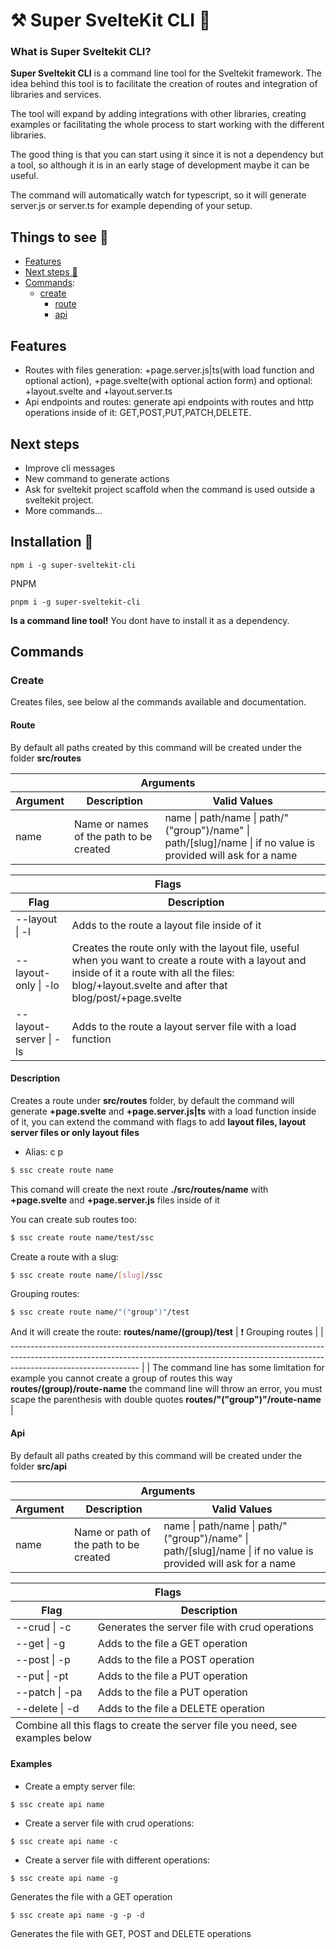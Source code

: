 # ⚒️ Super SvelteKit CLI 🧰

### What is Super Sveltekit CLI?

**Super Sveltekit CLI** is a command line tool for the Sveltekit framework. The idea behind this tool is to facilitate the creation of routes and integration of libraries and services.

The tool will expand by adding integrations with other libraries, creating examples or facilitating the whole process to start working with the different libraries.

The good thing is that you can start using it since it is not a dependency but a tool, so although it is in an early stage of development maybe it can be useful.

The command will automatically watch for typescript, so it will generate server.js or server.ts for example depending of your setup.

## Things to see 👀
- [Features](#features)
- [Next steps 🚀](#next-steps)
- [Commands](#commands):
    - [create](#create)
        - [route](#route)
        - [api](#api)

## Features

- Routes with files generation: +page.server.js|ts(with load function and optional action), +page.svelte(with optional action form) and optional: +layout.svelte and +layout.server.ts
- Api endpoints and routes: generate api endpoints with routes and http operations inside of it: GET,POST,PUT,PATCH,DELETE.

## Next steps

- Improve cli messages
- New command to generate actions
- Ask for sveltekit project scaffold when the command is used outside a sveltekit project.
- More commands...

## Installation 🛬

```
npm i -g super-sveltekit-cli
```
PNPM
```
pnpm i -g super-sveltekit-cli
```

**Is a command line tool!** You dont have to install it as a dependency.

## Commands

### Create

Creates files, see below al the commands available and documentation.

#### Route

By default all paths created by this command will be created under the folder **src/routes**

<table>
    <thead>
        <tr>
            <th colspan="3">Arguments</th>
        </tr>
        <tr>
            <th>Argument</th>
            <th>Description</th>
            <th>Valid Values</th>
        </tr>
    </thead>
    <tbody>
        <tr>
            <td>name</td>
            <td>Name or names of the path to be created</td>
            <td>name | path/name | path/"("group")/name" | path/[slug]/name | if no value is provided will ask for a name</td>
        </tr>
    </tbody>
</table>
<table>
    <thead>
        <tr>
            <th colspan="3">Flags</th>
        </tr>
        <tr>
            <th>Flag</th>
            <th>Description</th>
        </tr>
    </thead>
    <tbody>
        <tr>
            <td>--layout | -l</td>
            <td>Adds to the route a layout file inside of it</td>
        </tr>
        <tr>
            <td>--layout-only | -lo</td>
            <td>Creates the route only with the layout file, useful when you want to create a route with a layout and inside of it a route with all the files: blog/+layout.svelte and after that blog/post/+page.svelte</td>
        </tr>
        <tr>
            <td>--layout-server | -ls</td>
            <td>Adds to the route a layout server file with a load function</td>
        </tr>
    </tbody>
</table>

#### Description
Creates a route under **src/routes** folder, by default the command will generate **+page.svelte** and **+page.server.js|ts** with a load function inside of it, you can extend the command with flags to add **layout files, layout server files or only layout files**  

- Alias: c p

```bash
$ ssc create route name
```

This comand will create the next route **./src/routes/name** with **+page.svelte** and **+page.server.js** files inside of it

You can create sub routes too:

```bash
$ ssc create route name/test/ssc
```
Create a route with a slug:
```bash
$ ssc create route name/[slug]/ssc
```


Grouping routes:

```bash
$ ssc create route name/"("group")"/test
```
And it will create the route: **routes/name/(group)/test**
| :exclamation: Grouping routes                                                                                                                                                                |
| -------------------------------------------------------------------------------------------------------------------------------------------------------------------------------------------- |
| The command line has some limitation for example you cannot create a group of routes this way **routes/(group)/route-name** the command line will throw an error, you must scape the parenthesis with double quotes **routes/"("group")"/route-name** |

#### Api

By default all paths created by this command will be created under the folder **src/api**

<table>
    <thead>
        <tr>
            <th colspan="3">Arguments</th>
        </tr>
        <tr>
            <th>Argument</th>
            <th>Description</th>
            <th>Valid Values</th>
        </tr>
    </thead>
    <tbody>
        <tr>
            <td>name</td>
            <td>Name or path of the path to be created</td>
            <td>name | path/name | path/"("group")/name" | path/[slug]/name | if no value is provided will ask for a name</td>
        </tr>
    </tbody>
</table>
<table>
    <thead>
        <tr>
            <th colspan="3">Flags</th>
        </tr>
        <tr>
            <th>Flag</th>
            <th>Description</th>
        </tr>
    </thead>
    <tbody>
        <tr>
            <td>--crud | -c</td>
            <td>Generates the server file with crud operations</td>
        </tr>
        <tr>
            <td>--get | -g</td>
            <td>Adds to the file a GET operation</td>
        </tr>
        <tr>
            <td>--post | -p</td>
            <td>Adds to the file a POST operation</td>
        </tr>
        <tr>
            <td>--put | -pt</td>
            <td>Adds to the file a PUT operation</td>
        </tr>
        <tr>
            <td>--patch | -pa</td>
            <td>Adds to the file a PUT operation</td>
        </tr>
        <tr>
            <td>--delete | -d</td>
            <td>Adds to the file a DELETE operation</td>
        </tr>
    </tbody>
    <tfoot>
        <tr>
            <td colspan="2">Combine all this flags to create the server file you need, see examples below</td>
        </tr>
    </tfoot>
</table>

#### Examples

- Create a empty server file:
```
$ ssc create api name
```
- Create a server file with crud operations:
```
$ ssc create api name -c
```
- Create a server file with different operations:
```
$ ssc create api name -g
```
Generates the file with a GET operation
```
$ ssc create api name -g -p -d
```
Generates the file with GET, POST and DELETE operations